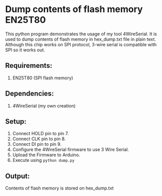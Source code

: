 # Dump contents of flash memory EN25T80
This python program demonstrates the usage of my tool 4WireSerial. It is used to dump contents of flash memory in hex_dump.txt file
in plain text. Although this chip works on SPI protocol, 3-wire serial is compatible with SPI so it works out.

## Requirements:
1. EN25T80 (SPI flash memory)

## Dependencies:
1. 4WireSerial (my own creation)

## Setup:
1. Connect HOLD pin to pin 7.
2. Connect CLK pin to pin 8.
3. Connect DI pin to pin 9.
4. Configure the 4WireSerial firmware to use 3 Wire Serial.
5. Upload the Firmware to Arduino.
6. Execute using `python dump.py` 

## Output:
Contents of flash memory is stored on hex_dump.txt
